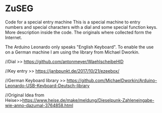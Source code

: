 # ZuSEG
Code for a special entry machine
This is a special machine to entry numbers and special characters
with a dial and some special function keys.
More description inside the code.
The originals where collected form the Internet.

The Arduino Leonardo only speaks "English Keyboard".
To enable the use on a German machine I am using the library from Michael Dworkin.

//Dial                    >> https://github.com/antonmeyer/WaehlscheibeHID

//Key entry               >> https://janbpunkt.de/2017/10/21/ezeebox/

//German Keyboard library >> https://github.com/MichaelDworkin/Arduino-Leonardo-USB-Keyboard-Deutsch-library

//Original Idea from Heise>>https://www.heise.de/make/meldung/Dieselpunk-Zahleneingabe-wie-anno-dazumal-3764858.html
